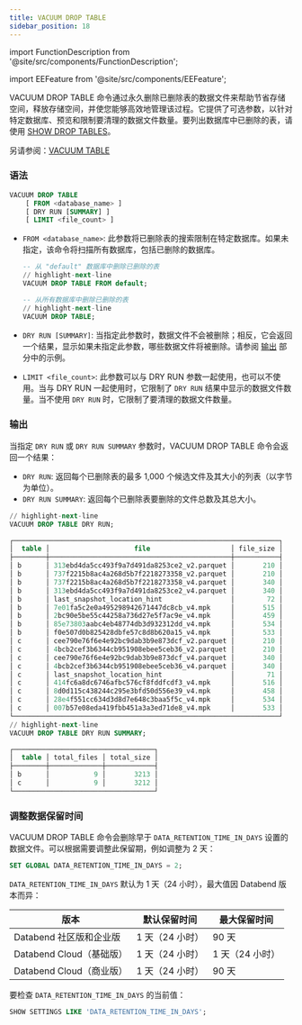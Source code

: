 ```yaml
---
title: VACUUM DROP TABLE
sidebar_position: 18
---
```


import FunctionDescription from '@site/src/components/FunctionDescription';

<FunctionDescription description="Introduced or updated: v1.2.368"/>

import EEFeature from '@site/src/components/EEFeature';

<EEFeature featureName='VACUUM DROP TABLE'/>

VACUUM DROP TABLE 命令通过永久删除已删除表的数据文件来帮助节省存储空间，释放存储空间，并使您能够高效地管理该过程。它提供了可选参数，以针对特定数据库、预览和限制要清理的数据文件数量。要列出数据库中已删除的表，请使用 [SHOW DROP TABLES](show-drop-tables.md)。

另请参阅：[VACUUM TABLE](91-vacuum-table.md)

### 语法

```sql
VACUUM DROP TABLE
    [ FROM <database_name> ]
    [ DRY RUN [SUMMARY] ]
    [ LIMIT <file_count> ]
```

- `FROM <database_name>`: 此参数将已删除表的搜索限制在特定数据库。如果未指定，该命令将扫描所有数据库，包括已删除的数据库。

  ```sql title="示例:"
  -- 从 "default" 数据库中删除已删除的表
  // highlight-next-line
  VACUUM DROP TABLE FROM default;

  -- 从所有数据库中删除已删除的表
  // highlight-next-line
  VACUUM DROP TABLE;
  ```

- `DRY RUN [SUMMARY]`: 当指定此参数时，数据文件不会被删除；相反，它会返回一个结果，显示如果未指定此参数，哪些数据文件将被删除。请参阅 [输出](#输出) 部分中的示例。

- `LIMIT <file_count>`: 此参数可以与 DRY RUN 参数一起使用，也可以不使用。当与 DRY RUN 一起使用时，它限制了 `DRY RUN` 结果中显示的数据文件数量。当不使用 `DRY RUN` 时，它限制了要清理的数据文件数量。

### 输出

当指定 `DRY RUN` 或 `DRY RUN SUMMARY` 参数时，VACUUM DROP TABLE 命令会返回一个结果：

- `DRY RUN`: 返回每个已删除表的最多 1,000 个候选文件及其大小的列表（以字节为单位）。
- `DRY RUN SUMMARY`: 返回每个已删除表要删除的文件总数及其总大小。

```sql title='示例:'
// highlight-next-line
VACUUM DROP TABLE DRY RUN;

┌──────────────────────────────────────────────────────────────────┐
│  table │                     file                    │ file_size │
├────────┼─────────────────────────────────────────────┼───────────┤
│ b      │ 313ebd4da5cc493f9a7d491da8253ce2_v2.parquet │       210 │
│ b      │ 737f2215b8ac4a268d5b7f2218273358_v2.parquet │       210 │
│ b      │ 737f2215b8ac4a268d5b7f2218273358_v4.parquet │       340 │
│ b      │ 313ebd4da5cc493f9a7d491da8253ce2_v4.parquet │       340 │
│ b      │ last_snapshot_location_hint                 │        72 │
│ b      │ 7e01fa5c2e0a495298942671447dc8cb_v4.mpk     │       515 │
│ b      │ 2bc90e5be55c44258a736d27e5f7ac9e_v4.mpk     │       459 │
│ b      │ 85e73803aabc4eb48774db3d932312dd_v4.mpk     │       534 │
│ b      │ f0e507d0b825428dbfe57c8d8b620a15_v4.mpk     │       533 │
│ c      │ cee790e76f6e4e92bc9dab3b9e873dcf_v2.parquet │       210 │
│ c      │ 4bcb2cef3b6344cb951908ebee5ceb36_v2.parquet │       210 │
│ c      │ cee790e76f6e4e92bc9dab3b9e873dcf_v4.parquet │       340 │
│ c      │ 4bcb2cef3b6344cb951908ebee5ceb36_v4.parquet │       340 │
│ c      │ last_snapshot_location_hint                 │        71 │
│ c      │ 414fc6a8dc6746afbc576cf8fddfcdf3_v4.mpk     │       516 │
│ c      │ 8d0d115c438244c295e3bfd50d556e39_v4.mpk     │       458 │
│ c      │ 28e4f551cc634d3d8d7e648c3baa5f5c_v4.mpk     │       534 │
│ c      │ 007b57e08eda419fbb451a3a3ed71de8_v4.mpk     │       533 │
└──────────────────────────────────────────────────────────────────┘
// highlight-next-line
VACUUM DROP TABLE DRY RUN SUMMARY;

┌───────────────────────────────────┐
│  table │ total_files │ total_size │
├────────┼─────────────┼────────────┤
│ b      │           9 │       3213 │
│ c      │           9 │       3212 │
└───────────────────────────────────┘
```

### 调整数据保留时间

VACUUM DROP TABLE 命令会删除早于 `DATA_RETENTION_TIME_IN_DAYS` 设置的数据文件。可以根据需要调整此保留期，例如调整为 2 天：

```sql
SET GLOBAL DATA_RETENTION_TIME_IN_DAYS = 2;
```

`DATA_RETENTION_TIME_IN_DAYS` 默认为 1 天（24 小时），最大值因 Databend 版本而异：

| 版本                     | 默认保留时间    | 最大保留时间    |
| ------------------------ | --------------- | --------------- |
| Databend 社区版和企业版  | 1 天（24 小时） | 90 天           |
| Databend Cloud（基础版） | 1 天（24 小时） | 1 天（24 小时） |
| Databend Cloud（商业版） | 1 天（24 小时） | 90 天           |

要检查 `DATA_RETENTION_TIME_IN_DAYS` 的当前值：

```sql
SHOW SETTINGS LIKE 'DATA_RETENTION_TIME_IN_DAYS';
```
